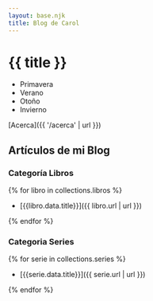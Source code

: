 ```yaml
---
layout: base.njk
title: Blog de Carol
---
```


# {{ title }}

- Primavera
- Verano
- Otoño
- Invierno

[Acerca]({{ '/acerca' | url }})

## Artículos de mi Blog

### Categoría Libros

{% for libro in collections.libros %}

- [{{libro.data.title}}]({{ libro.url | url }})

{% endfor %}

### Categoria Series

{% for serie in collections.series %}

- [{{serie.data.title}}]({{ serie.url | url }})

{% endfor %}
